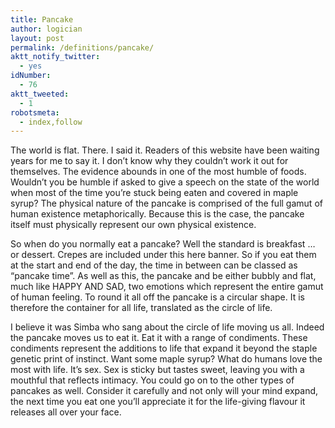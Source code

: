 ```yaml
---
title: Pancake
author: logician
layout: post
permalink: /definitions/pancake/
aktt_notify_twitter:
  - yes
idNumber:
  - 76
aktt_tweeted:
  - 1
robotsmeta:
  - index,follow
---
```

The world is flat. <!--more-->There. I said it. Readers of this website have been waiting years for me to say it. I don&#8217;t know why they couldn&#8217;t work it out for themselves. The evidence abounds in one of the most humble of foods. Wouldn&#8217;t you be humble if asked to give a speech on the state of the world when most of the time you&#8217;re stuck being eaten and covered in maple syrup? The physical nature of the pancake is comprised of the full gamut of human existence metaphorically. Because this is the case, the pancake itself must physically represent our own physical existence.

So when do you normally eat a pancake? Well the standard is breakfast &#8230; or dessert. Crepes are included under this here banner. So if you eat them at the start and end of the day, the time in between can be classed as &#8220;pancake time&#8221;. As well as this, the pancake and be either bubbly and flat, much like HAPPY AND SAD, two emotions which represent the entire gamut of human feeling. To round it all off the pancake is a circular shape. It is therefore the container for all life, translated as the circle of life.

I believe it was Simba who sang about the circle of life moving us all. Indeed the pancake moves us to eat it. Eat it with a range of condiments. These condiments represent the additions to life that expand it beyond the staple genetic print of instinct. Want some maple syrup? What do humans love the most with life. It&#8217;s sex. Sex is sticky but tastes sweet, leaving you with a mouthful that reflects intimacy. You could go on to the other types of pancakes as well. Consider it carefully and not only will your mind expand, the next time you eat one you&#8217;ll appreciate it for the life-giving flavour it releases all over your face.
